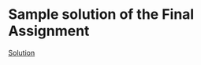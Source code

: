 # Sample solution of the Final Assignment

[Solution](https://colab.research.google.com/drive/1sjA2vgpPd3w11pkfp1RJPG7a8FdL3UyE)

